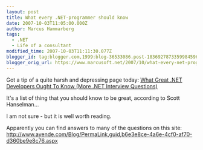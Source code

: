 ```yaml
---
layout: post
title: What every .NET-programmer should know
date: 2007-10-03T11:05:00.000Z
author: Marcus Hammarberg
tags:
  - .NET
  - Life of a consultant
modified_time: 2007-10-03T11:11:30.077Z
blogger_id: tag:blogger.com,1999:blog-36533086.post-1836927873359984596
blogger_orig_url: https://www.marcusoft.net/2007/10/what-every-net-programmer-should-know.html
---
```


Got a tip of a quite harsh and depressing page today:
<a
href="http://www.hanselman.com/blog/WhatGreatNETDevelopersOughtToKnowMoreNETInterviewQuestions.aspx"
class="TitleLinkStyle" rel="bookmark">What Great .NET Developers Ought
To Know (More .NET Interview Questions)</a>

It's a list of thing that you should know to be great, according to
Scott Hanselman...

I am not sure - but it is well worth reading.

Apparently you can find answers to
many of the questions on this site:
<http://www.ayende.com/Blog/PermaLink,guid,b6e3e8ce-4a6e-4cf0-af70-d360be9e8c76.aspx>
